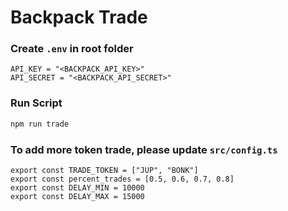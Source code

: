 # Backpack Trade
### Create `.env` in root folder
```
API_KEY = "<BACKPACK_API_KEY>"
API_SECRET = "<BACKPACK_API_SECRET>"
```
### Run Script
```bash
npm run trade
```

### To add more token trade, please update `src/config.ts`
```
export const TRADE_TOKEN = ["JUP", "BONK"]
export const percent_trades = [0.5, 0.6, 0.7, 0.8]
export const DELAY_MIN = 10000
export const DELAY_MAX = 15000
```